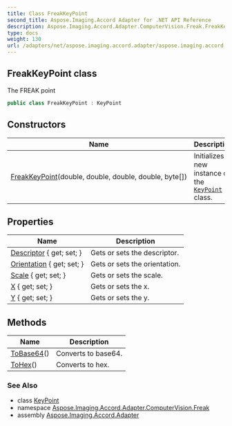 ```yaml
---
title: Class FreakKeyPoint
second_title: Aspose.Imaging.Accord Adapter for .NET API Reference
description: Aspose.Imaging.Accord.Adapter.ComputerVision.Freak.FreakKeyPoint class. The FREAK point
type: docs
weight: 130
url: /adapters/net/aspose.imaging.accord.adapter/aspose.imaging.accord.adapter.computervision.freak/freakkeypoint/
---
```

## FreakKeyPoint class

The FREAK point

```csharp
public class FreakKeyPoint : KeyPoint
```

## Constructors

| Name | Description |
| --- | --- |
| [FreakKeyPoint](freakkeypoint/)(double, double, double, double, byte[]) | Initializes a new instance of the [`KeyPoint`](../../aspose.imaging.accord.adapter.computervision/keypoint/) class. |

## Properties

| Name | Description |
| --- | --- |
| [Descriptor](../../aspose.imaging.accord.adapter.computervision.freak/freakkeypoint/descriptor/) { get; set; } | Gets or sets the descriptor. |
| [Orientation](../../aspose.imaging.accord.adapter.computervision/keypoint/orientation/) { get; set; } | Gets or sets the orientation. |
| [Scale](../../aspose.imaging.accord.adapter.computervision/keypoint/scale/) { get; set; } | Gets or sets the scale. |
| [X](../../aspose.imaging.accord.adapter.computervision/keypoint/x/) { get; set; } | Gets or sets the x. |
| [Y](../../aspose.imaging.accord.adapter.computervision/keypoint/y/) { get; set; } | Gets or sets the y. |

## Methods

| Name | Description |
| --- | --- |
| [ToBase64](../../aspose.imaging.accord.adapter.computervision.freak/freakkeypoint/tobase64/)() | Converts to base64. |
| [ToHex](../../aspose.imaging.accord.adapter.computervision.freak/freakkeypoint/tohex/)() | Converts to hex. |

### See Also

* class [KeyPoint](../../aspose.imaging.accord.adapter.computervision/keypoint/)
* namespace [Aspose.Imaging.Accord.Adapter.ComputerVision.Freak](../../aspose.imaging.accord.adapter.computervision.freak/)
* assembly [Aspose.Imaging.Accord.Adapter](../../)


